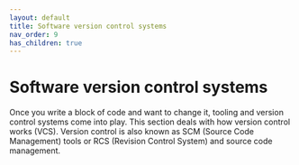 ```yaml
---
layout: default
title: Software version control systems
nav_order: 9
has_children: true
---
```


# Software version control systems

Once you write a block of code and want to change it, tooling and version control systems come into play. This section deals with how version control works (VCS). Version control is also known as SCM (Source Code Management) tools or RCS (Revision Control System) and source code management.
